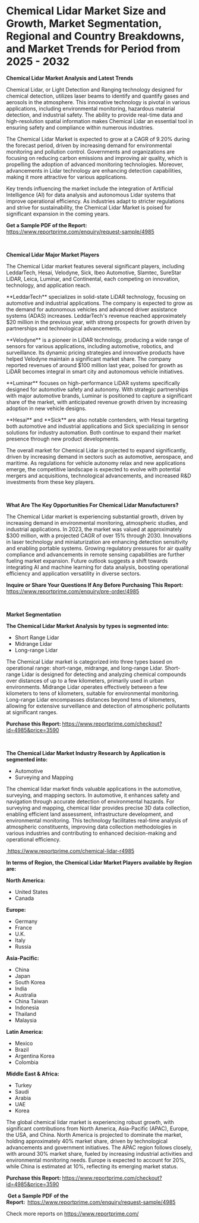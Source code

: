 <p><h1>Chemical Lidar Market Size and Growth, Market Segmentation, Regional and Country Breakdowns, and Market Trends for Period from 2025 -  2032</h1></p><p><strong>Chemical Lidar Market Analysis and Latest Trends</strong></p>
<p><p>Chemical Lidar, or Light Detection and Ranging technology designed for chemical detection, utilizes laser beams to identify and quantify gases and aerosols in the atmosphere. This innovative technology is pivotal in various applications, including environmental monitoring, hazardous material detection, and industrial safety. The ability to provide real-time data and high-resolution spatial information makes Chemical Lidar an essential tool in ensuring safety and compliance within numerous industries.</p><p>The Chemical Lidar Market is expected to grow at a CAGR of 9.20% during the forecast period, driven by increasing demand for environmental monitoring and pollution control. Governments and organizations are focusing on reducing carbon emissions and improving air quality, which is propelling the adoption of advanced monitoring technologies. Moreover, advancements in Lidar technology are enhancing detection capabilities, making it more attractive for various applications. </p><p>Key trends influencing the market include the integration of Artificial Intelligence (AI) for data analysis and autonomous Lidar systems that improve operational efficiency. As industries adapt to stricter regulations and strive for sustainability, the Chemical Lidar Market is poised for significant expansion in the coming years.</p></p>
<p><strong>Get a Sample PDF of the Report:&nbsp;</strong> <a href="https://www.reportprime.com/enquiry/request-sample/4985?utm_campaign=3108&utm_medium=2&utm_source=Github&utm_content=ia&utm_term=19032025&utm_id=chemical-lidar">https://www.reportprime.com/enquiry/request-sample/4985</a></p>
<p>&nbsp;</p>
<p><strong>Chemical Lidar Major Market Players</strong></p>
<p><p>The Chemical Lidar market features several significant players, including LeddarTech, Hesai, Velodyne, Sick, Ibeo Automotive, Slamtec, SureStar LiDAR, Leica, Luminar, and Continental, each competing on innovation, technology, and application reach.</p><p>**LeddarTech** specializes in solid-state LiDAR technology, focusing on automotive and industrial applications. The company is expected to grow as the demand for autonomous vehicles and advanced driver assistance systems (ADAS) increases. LeddarTech's revenue reached approximately $20 million in the previous year, with strong prospects for growth driven by partnerships and technological advancements.</p><p>**Velodyne** is a pioneer in LiDAR technology, producing a wide range of sensors for various applications, including automotive, robotics, and surveillance. Its dynamic pricing strategies and innovative products have helped Velodyne maintain a significant market share. The company reported revenues of around $100 million last year, poised for growth as LiDAR becomes integral in smart city and autonomous vehicle initiatives.</p><p>**Luminar** focuses on high-performance LiDAR systems specifically designed for automotive safety and autonomy. With strategic partnerships with major automotive brands, Luminar is positioned to capture a significant share of the market, with anticipated revenue growth driven by increasing adoption in new vehicle designs.</p><p>**Hesai** and **Sick** are also notable contenders, with Hesai targeting both automotive and industrial applications and Sick specializing in sensor solutions for industry automation. Both continue to expand their market presence through new product developments.</p><p>The overall market for Chemical Lidar is projected to expand significantly, driven by increasing demand in sectors such as automotive, aerospace, and maritime. As regulations for vehicle autonomy relax and new applications emerge, the competitive landscape is expected to evolve with potential mergers and acquisitions, technological advancements, and increased R&D investments from these key players.</p></p>
<p>&nbsp;</p>
<p><strong>What Are The Key Opportunities For Chemical Lidar Manufacturers?</strong></p>
<p><p>The Chemical Lidar market is experiencing substantial growth, driven by increasing demand in environmental monitoring, atmospheric studies, and industrial applications. In 2023, the market was valued at approximately $300 million, with a projected CAGR of over 15% through 2030. Innovations in laser technology and miniaturization are enhancing detection sensitivity and enabling portable systems. Growing regulatory pressures for air quality compliance and advancements in remote sensing capabilities are further fueling market expansion. Future outlook suggests a shift towards integrating AI and machine learning for data analysis, boosting operational efficiency and application versatility in diverse sectors.</p></p>
<p><strong>Inquire or Share Your Questions If Any Before Purchasing This Report:</strong> <a href="https://www.reportprime.com/enquiry/pre-order/4985?utm_campaign=3108&utm_medium=2&utm_source=Github&utm_content=ia&utm_term=19032025&utm_id=chemical-lidar">https://www.reportprime.com/enquiry/pre-order/4985</a></p>
<p>&nbsp;</p>
<p><strong>Market Segmentation</strong></p>
<p><strong>The Chemical Lidar Market Analysis by types is segmented into:</strong></p>
<p><ul><li>Short Range Lidar</li><li>Midrange Lidar</li><li>Long-range Lidar</li></ul></p>
<p><p>The Chemical Lidar market is categorized into three types based on operational range: short-range, midrange, and long-range Lidar. Short-range Lidar is designed for detecting and analyzing chemical compounds over distances of up to a few kilometers, primarily used in urban environments. Midrange Lidar operates effectively between a few kilometers to tens of kilometers, suitable for environmental monitoring. Long-range Lidar encompasses distances beyond tens of kilometers, allowing for extensive surveillance and detection of atmospheric pollutants at significant ranges.</p></p>
<p><strong>Purchase this Report:&nbsp;</strong><a href="https://www.reportprime.com/checkout?id=4985&price=3590&utm_campaign=3108&utm_medium=2&utm_source=Github&utm_content=ia&utm_term=19032025&utm_id=chemical-lidar">https://www.reportprime.com/checkout?id=4985&price=3590</a></p>
<p>&nbsp;</p>
<p><strong>The Chemical Lidar Market Industry Research by Application is segmented into:</strong></p>
<p><ul><li>Automotive</li><li>Surveying and Mapping</li></ul></p>
<p><p>The chemical lidar market finds valuable applications in the automotive, surveying, and mapping sectors. In automotive, it enhances safety and navigation through accurate detection of environmental hazards. For surveying and mapping, chemical lidar provides precise 3D data collection, enabling efficient land assessment, infrastructure development, and environmental monitoring. This technology facilitates real-time analysis of atmospheric constituents, improving data collection methodologies in various industries and contributing to enhanced decision-making and operational efficiency.</p></p>
<p><a href="https://www.reportprime.com/chemical-lidar-r4985?utm_campaign=3108&utm_medium=2&utm_source=Github&utm_content=ia&utm_term=19032025&utm_id=chemical-lidar">&nbsp;https://www.reportprime.com/chemical-lidar-r4985</a></p>
<p><strong>In terms of Region, the Chemical Lidar Market Players available by Region are:</strong></p>
<p>
    <p> <strong> North America: </strong>
        <ul>
            <li>United States</li>
            <li>Canada</li>
        </ul>
        </p> 
    <p> <strong> Europe: </strong>
        <ul>
            <li>Germany</li>
            <li>France</li>
            <li>U.K.</li>
            <li>Italy</li>
            <li>Russia</li>
        </ul>
        </p> 
    <p> <strong> Asia-Pacific: </strong>
        <ul>
            <li>China</li>
            <li>Japan</li>
            <li>South Korea</li>
            <li>India</li>
            <li>Australia</li>
            <li>China Taiwan</li>
            <li>Indonesia</li>
            <li>Thailand</li>
            <li>Malaysia</li>
        </ul>
        </p> 
    <p> <strong> Latin America: </strong>
        <ul>
            <li>Mexico</li>
            <li>Brazil</li>
            <li>Argentina Korea</li>
            <li>Colombia</li>
        </ul>
        </p> 
    <p> <strong> Middle East & Africa: </strong>
        <ul>
            <li>Turkey</li>
            <li>Saudi</li>
            <li>Arabia</li>
            <li>UAE</li>
            <li>Korea</li>
        </ul>
    </p>
    </p>
<p><p>The global chemical lidar market is experiencing robust growth, with significant contributions from North America, Asia-Pacific (APAC), Europe, the USA, and China. North America is projected to dominate the market, holding approximately 40% market share, driven by technological advancements and government initiatives. The APAC region follows closely, with around 30% market share, fueled by increasing industrial activities and environmental monitoring needs. Europe is expected to account for 20%, while China is estimated at 10%, reflecting its emerging market status.</p></p>
<p><strong>Purchase this Report: </strong><a href="https://www.reportprime.com/checkout?id=4985&price=3590&utm_campaign=3108&utm_medium=2&utm_source=Github&utm_content=ia&utm_term=19032025&utm_id=chemical-lidar">https://www.reportprime.com/checkout?id=4985&price=3590</a></p>
<p>&nbsp;<strong>Get a Sample PDF of the Report:&nbsp;&nbsp;</strong><a href="https://www.reportprime.com/enquiry/request-sample/4985?utm_campaign=3108&utm_medium=2&utm_source=Github&utm_content=ia&utm_term=19032025&utm_id=chemical-lidar">https://www.reportprime.com/enquiry/request-sample/4985</a></p>
<p><strong></strong></p>
<p>Check more reports on <a href="https://www.reportprime.com/?utm_campaign=3108&utm_medium=2&utm_source=Github&utm_content=ia&utm_term=19032025&utm_id=chemical-lidar">https://www.reportprime.com/</a></p>